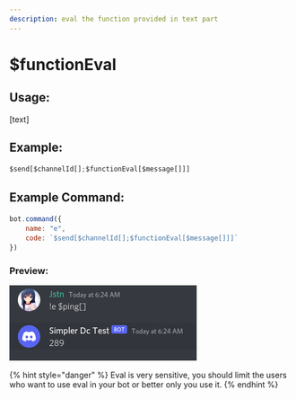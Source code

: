 ```yaml
---
description: eval the function provided in text part
---
```


# $functionEval

## Usage:

\[text]

## Example:

```js
$send[$channelId[];$functionEval[$message[]]]
```

## Example Command:

```javascript
bot.command({
    name: "e",
    code: `$send[$channelId[];$functionEval[$message[]]]`
})
```

### Preview:

![](../.gitbook/assets/eval.png)

{% hint style="danger" %}
Eval is very sensitive, you should limit the users who want to use eval in your bot or better only you use it.
{% endhint %}

